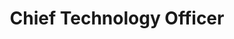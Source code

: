 ---
orderId: "02"
name: "Prof. Sir. Michael Pepper"
title: "Chief Technology Officer"
abbreviation: "Mp"
number: "11"
ndbImage: "../../assets/images/company/team/MichaelPepper.png"
position: "bl"
---